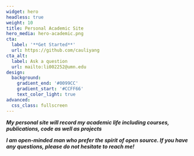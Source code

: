 ```yaml
---
widget: hero
headless: true
weight: 10
title: Personal Academic Site
hero_media: hero-academic.png
cta:
  label: '**Get Started**'
  url: https://github.com/cauliyang
cta_alt:
  label: Ask a question
  url: mailto:li002252@umn.edu
design:
  background:
    gradient_end: '#0099CC'
    gradient_start: '#CCFF66'
    text_color_light: true
advanced:
  css_class: fullscreen
---
```


***My personal site will record my academic life including courses, publications, code as well as projects***

***I am open-minded man who prefer the spirit of open source. If you have any questions, please do not hesitate to reach me!***

